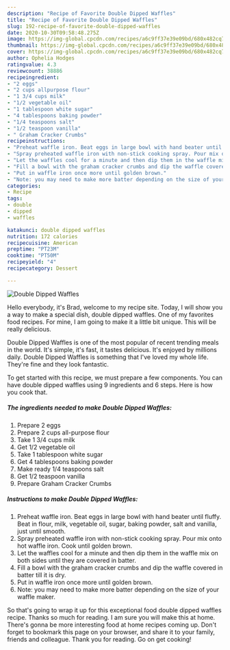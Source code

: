 ```yaml
---
description: "Recipe of Favorite Double Dipped Waffles"
title: "Recipe of Favorite Double Dipped Waffles"
slug: 192-recipe-of-favorite-double-dipped-waffles
date: 2020-10-30T09:58:48.275Z
image: https://img-global.cpcdn.com/recipes/a6c9ff37e39e09bd/680x482cq70/double-dipped-waffles-recipe-main-photo.jpg
thumbnail: https://img-global.cpcdn.com/recipes/a6c9ff37e39e09bd/680x482cq70/double-dipped-waffles-recipe-main-photo.jpg
cover: https://img-global.cpcdn.com/recipes/a6c9ff37e39e09bd/680x482cq70/double-dipped-waffles-recipe-main-photo.jpg
author: Ophelia Hodges
ratingvalue: 4.3
reviewcount: 38886
recipeingredient:
- "2 eggs"
- "2 cups allpurpose flour"
- "1 3/4 cups milk"
- "1/2 vegetable oil"
- "1 tablespoon white sugar"
- "4 tablespoons baking powder"
- "1/4 teaspoons salt"
- "1/2 teaspoon vanilla"
- " Graham Cracker Crumbs"
recipeinstructions:
- "Preheat waffle iron. Beat eggs in large bowl with hand beater until fluffy. Beat in flour, milk, vegetable oil, sugar, baking powder, salt and vanilla, just until smooth."
- "Spray preheated waffle iron with non-stick cooking spray. Pour mix onto hot waffle iron. Cook until golden brown."
- "Let the waffles cool for a minute and then dip them in the waffle mix on both sides until they are covered in batter."
- "Fill a bowl with the graham cracker crumbs and dip the waffle covered in batter till it is dry."
- "Put in waffle iron once more until golden brown."
- "Note: you may need to make more batter depending on the size of your waffle maker."
categories:
- Recipe
tags:
- double
- dipped
- waffles

katakunci: double dipped waffles 
nutrition: 172 calories
recipecuisine: American
preptime: "PT23M"
cooktime: "PT50M"
recipeyield: "4"
recipecategory: Dessert

---
```



![Double Dipped Waffles](https://img-global.cpcdn.com/recipes/a6c9ff37e39e09bd/680x482cq70/double-dipped-waffles-recipe-main-photo.jpg)

Hello everybody, it's Brad, welcome to my recipe site. Today, I will show you a way to make a special dish, double dipped waffles. One of my favorites food recipes. For mine, I am going to make it a little bit unique. This will be really delicious.



Double Dipped Waffles is one of the most popular of recent trending meals in the world. It's simple, it's fast, it tastes delicious. It's enjoyed by millions daily. Double Dipped Waffles is something that I've loved my whole life. They're fine and they look fantastic.


To get started with this recipe, we must prepare a few components. You can have double dipped waffles using 9 ingredients and 6 steps. Here is how you cook that.

<!--inarticleads1-->

##### The ingredients needed to make Double Dipped Waffles:

1. Prepare 2 eggs
1. Prepare 2 cups all-purpose flour
1. Take 1 3/4 cups milk
1. Get 1/2 vegetable oil
1. Take 1 tablespoon white sugar
1. Get 4 tablespoons baking powder
1. Make ready 1/4 teaspoons salt
1. Get 1/2 teaspoon vanilla
1. Prepare  Graham Cracker Crumbs




<!--inarticleads2-->

##### Instructions to make Double Dipped Waffles:

1. Preheat waffle iron. Beat eggs in large bowl with hand beater until fluffy. Beat in flour, milk, vegetable oil, sugar, baking powder, salt and vanilla, just until smooth.
1. Spray preheated waffle iron with non-stick cooking spray. Pour mix onto hot waffle iron. Cook until golden brown.
1. Let the waffles cool for a minute and then dip them in the waffle mix on both sides until they are covered in batter.
1. Fill a bowl with the graham cracker crumbs and dip the waffle covered in batter till it is dry.
1. Put in waffle iron once more until golden brown.
1. Note: you may need to make more batter depending on the size of your waffle maker.




So that's going to wrap it up for this exceptional food double dipped waffles recipe. Thanks so much for reading. I am sure you will make this at home. There's gonna be more interesting food at home recipes coming up. Don't forget to bookmark this page on your browser, and share it to your family, friends and colleague. Thank you for reading. Go on get cooking!
